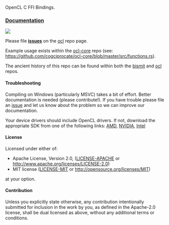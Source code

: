 OpenCL C FFI Bindings.

### [Documentation](http://doc.cogciprocate.com/cl_sys/cl_sys/)

[![](http://meritbadge.herokuapp.com/cl_sys)](https://crates.io/crates/cl_sys)

Please file **[issues](https://github.com/cogciprocate/ocl/issues)** on the
[ocl](https://github.com/cogciprocate/ocl) repo page.

Example usage exists within the
[ocl-core](https://github.com/cogciprocate/ocl-core) repo (see:
https://github.com/cogciprocate/ocl-core/blob/master/src/functions.rs).

The ancient history of this repo can be found within both the
[bismit](https://github.com/cogciprocate/bismit) and
[ocl](https://github.com/cogciprocate/ocl) repos.


#### Troubleshooting

Compiling on Windows (particularly MSVC) takes a bit of effort. Better
documentation is needed (please contribute!). If you have trouble please file
an [issue](https://github.com/cogciprocate/ocl/issues) and let us know about
the problem so we can improve our documentation.

Your device drivers should include OpenCL drivers. If not, download the
appropriate SDK from one of the following links:
[AMD](http://developer.amd.com/tools-and-sdks/opencl-zone/amd-accelerated-parallel-processing-app-sdk/),
[NVIDIA](https://developer.nvidia.com/opencl),
[Intel](https://software.intel.com/en-us/intel-opencl)


#### License

Licensed under either of:

 * Apache License, Version 2.0, ([LICENSE-APACHE](LICENSE-APACHE) or
   http://www.apache.org/licenses/LICENSE-2.0)
 * MIT license ([LICENSE-MIT](LICENSE-MIT) or
   http://opensource.org/licenses/MIT)

at your option.


#### Contribution

Unless you explicitly state otherwise, any contribution intentionally
submitted for inclusion in the work by you, as defined in the Apache-2.0
license, shall be dual licensed as above, without any additional terms or
conditions.
